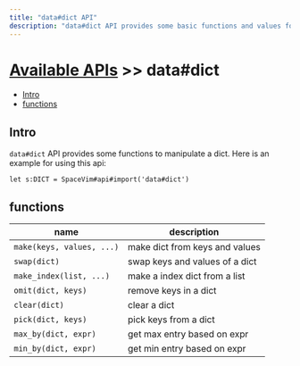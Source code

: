 ```yaml
---
title: "data#dict API"
description: "data#dict API provides some basic functions and values for dict."
---
```


# [Available APIs](../../) >> data#dict

<!-- vim-markdown-toc GFM -->

- [Intro](#intro)
- [functions](#functions)

<!-- vim-markdown-toc -->

## Intro

`data#dict` API provides some functions to manipulate a dict. Here is an example for using this api:

```vim
let s:DICT = SpaceVim#api#import('data#dict')
```

## functions

| name                      | description                    |
| ------------------------- | ------------------------------ |
| `make(keys, values, ...)` | make dict from keys and values |
| `swap(dict)`              | swap keys and values of a dict |
| `make_index(list, ...)`   | make a index dict from a list  |
| `omit(dict, keys)`        | remove keys in a dict          |
| `clear(dict)`             | clear a dict                   |
| `pick(dict, keys)`        | pick keys from a dict          |
| `max_by(dict, expr)`      | get max entry based on expr    |
| `min_by(dict, expr)`      | get min entry based on expr    |
